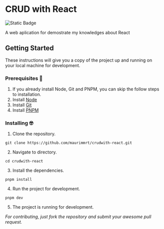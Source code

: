 # CRUD with React

![Static Badge](https://img.shields.io/badge/License-MIT-orange)

A web aplication for demostrate my knowledges about React

## Getting Started

These instructions will give you a copy of the project up and running on your local machine for development.

### Prerequisites 📃
1. If you already install Node, Git and PNPM, you can skip the follow steps to installation.
2. Install [Node](https://nodejs.org/en/download)
3. Install [Git](https://git-scm.com/downloads)
4. Install [PNPM](https://pnpm.io/installation)

### Installing 🤓

1. Clone the repository.

```
git clone https://github.com/maurimmrt/crudwith-react.git
```

2. Navigate to directory.

```
cd crudwith-react
```

3. Install the dependencies.

```
pnpm install
```

4. Run the project for development.

```
pnpm dev
```

5. The project is running for development.

_For contributing, just fork the repository and submit your awesome pull request._
